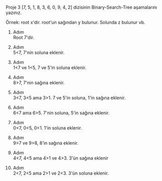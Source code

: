 Proje 3
[7, 5, 1, 8, 3, 6, 0, 9, 4, 2] dizisinin Binary-Search-Tree aşamalarını yazınız.

Örnek: root x'dir. root'un sağından y bulunur. Solunda z bulunur vb.

1. Adım\
Root 7'dir.

2. Adım\
5<7, 7'nin soluna eklenir.

3. Adım\
1<7 ve 1<5, 7 ve 5'in soluna eklenir.

4. Adım\
8>7, 7'nin sağına eklenir.

5. Adım\
3<7, 3<5 ama 3>1. 7 ve 5'in soluna, 1'in sağına eklenir.

6. Adım\
6<7 ama 6>5. 7'nin soluna, 5'in sağına eklenir.

7. Adım\
0<7, 0<5, 0<1. 1'in soluna eklenir.

8. Adım\
9>7 ve 9>8, 8'in sağına eklenir.

9. Adım\
4<7, 4<5 ama 4>1 ve 4>3. 3'ün sağına eklenir

10. Adım\
2<7, 2<5 ama 2>1 ve 2<3. 3'ün soluna eklenir.